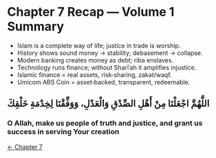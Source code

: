 
# Chapter 7 Recap — Volume 1 Summary

- Islam is a complete way of life; justice in trade is worship.
- History shows sound money → stability; debasement → collapse.
- Modern banking creates money as debt; riba enslaves.
- Technology runs finance; without Sharīʿah it amplifies injustice.
- Islamic finance = real assets, risk‑sharing, zakat/waqf.
- Umicom ABS Coin = asset‑backed, transparent, redeemable.

## اللَّهُمَّ اجْعَلْنَا مِنْ أَهْلِ الصِّدْقِ وَالْعَدْلِ، وَوَفِّقْنَا لِخِدْمَةِ خَلْقِكَ
### O Allah, make us people of truth and justice, and grant us success in serving Your creation

[← Chapter 7](umicom_abs_coin.md)
